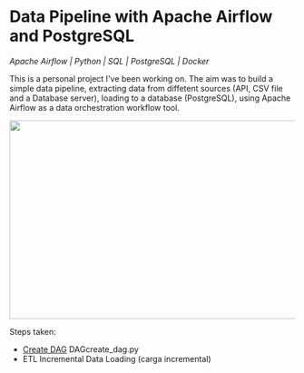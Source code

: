 # Data Pipeline with Apache Airflow and PostgreSQL

*Apache Airflow | Python | SQL | PostgreSQL | Docker*

This is a personal project I've been working on. The aim was to build a simple data pipeline, extracting data from diffetent sources (API, CSV file and a Database server), loading to a database (PostgreSQL), using Apache Airflow as a data orchestration workflow tool.

<img src="https://github.com/JKng/Pipeline-de-dados/blob/main/elt-pipeline.png" width="800" height="350">

Steps taken:
- [Create DAG](https://github.com/JKng/Data_Pipeline_Airflow/blob/main/DAGcreate_dag.py) DAGcreate_dag.py
- ETL Incremental Data Loading (carga incremental)
